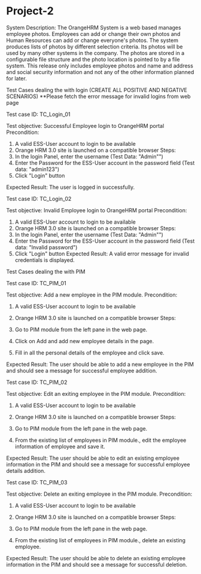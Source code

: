 # Project-2

System Description:
The OrangeHRM System is a web based manages employee photos. Employees can add or
change their own photos and Human Resources can add or change everyone's photos. The
system produces lists of photos by different selection criteria. Its photos will be used by many
other systems in the company. The photos are stored in a configurable file structure and the
photo location is pointed to by a file system. This release only includes employee photos and
name and address and social security information and not any of the other information planned
for later.

Test Cases dealing the with login (CREATE ALL POSITIVE AND NEGATIVE
SCENARIOS)
**Please fetch the error message for invalid logins from web page

Test case ID: TC_Login_01

Test objective:
Successful Employee login to OrangeHRM portal
Precondition:
1. A valid ESS-User account to login to be available
2. Orange HRM 3.0 site is launched on a compatible browser
Steps:
1. In the login Panel, enter the username (Test Data: "Admin"")
2. Enter the Password for the ESS-User account in the password field (Test data:
"admin123")
3. Click "Login" button

Expected Result:
The user is logged in successfully.

Test case ID: TC_Login_02

Test objective:
Invalid Employee login to OrangeHRM portal
Precondition:
1. A valid ESS-User account to login to be available
2. Orange HRM 3.0 site is launched on a compatible browser
Steps:
1. In the login Panel, enter the username (Test Data: "Admin"")
2. Enter the Password for the ESS-User account in the password field (Test data:
"Invalid password")
3. Click "Login" button
Expected Result:
A valid error message for invalid credentials is displayed.

Test Cases dealing the with PIM

Test case ID: TC_PIM_01

Test objective:
Add a new employee in the PIM module.
Precondition:
1. A valid ESS-User account to login to be available
2. Orange HRM 3.0 site is launched on a compatible browser
Steps:

1. Go to PIM module from the left pane in the web page.
2. Click on Add and add new employee details in the page.
3. Fill in all the personal details of the employee and click save.

Expected Result:
The user should be able to add a new employee in the PIM and should see a message
for successful employee addition.

Test case ID: TC_PIM_02

Test objective:
Edit an exiting employee in the PIM module.
Precondition:
1. A valid ESS-User account to login to be available
2. Orange HRM 3.0 site is launched on a compatible browser
Steps:

1. Go to PIM module from the left pane in the web page.

2. From the existing list of employees in PIM module., edit the employee
information of employee and save it.

Expected Result:
The user should be able to edit an existing employee information in the PIM and should
see a message for successful employee details addition.

Test case ID: TC_PIM_03

Test objective:
Delete an exiting employee in the PIM module.
Precondition:
1. A valid ESS-User account to login to be available
2. Orange HRM 3.0 site is launched on a compatible browser
Steps:

1. Go to PIM module from the left pane in the web page.
2. From the existing list of employees in PIM module., delete an existing employee.

Expected Result:
The user should be able to delete an existing employee information in the PIM and
should see a message for successful deletion.
